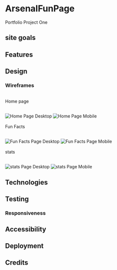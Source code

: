 # ArsenalFunPage
Portfolio Project One



## site goals



## Features


## Design

### Wireframes
<br>
Home page
<br><br>

![Home Page Desktop](docs/readme_images/Home-desktop.png)
![Home Page Mobile](docs/readme_images/Home-mobile.png)
<br><br>
Fun Facts
<br><br>

![Fun Facts Page Desktop](docs/readme_images/Fun-Facts-desktop.png)
![Fun Facts Page Mobile](docs/readme_images/Fun-Facts-Mobile.png)
<br><br>
stats
<br><br>

![stats Page Desktop](docs/readme_images/stats-desktop.png)
![stats Page Mobile](docs/readme_images/stats-mobile.png)

## Technologies


## Testing

### Responsiveness



## Accessibility



## Deployment


## Credits


